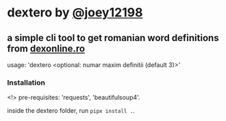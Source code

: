 # dextero by [@joey12198](https://github.com/joey121982/)

## a simple cli tool to get romanian word definitions from [dexonline.ro](https://dexonline.ro/)

usage: 'dextero <cuvant> <optional: numar maxim definitii (default 3)>'

### Installation
<!> pre-requisites: 'requests', 'beautifulsoup4'.

inside the dextero folder, run ```pipx install .```.